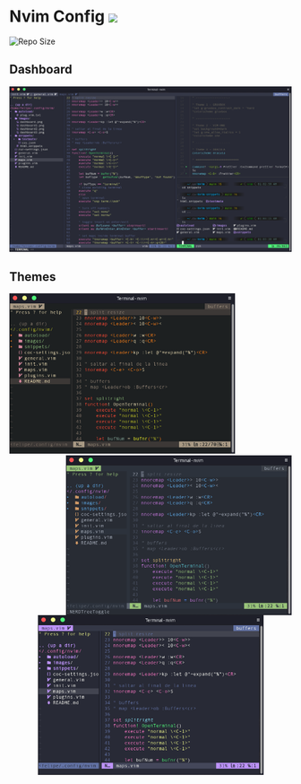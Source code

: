 # Nvim Config <img src="https://upload.wikimedia.org/wikipedia/commons/thumb/3/3a/Neovim-mark.svg/1200px-Neovim-mark.svg.png" width="25px" align=center>
![Repo Size](https://img.shields.io/github/repo-size/felipevcc/nvim-config?style=flat-square&label=Repo)

## Dashboard
![Dashboard Screenshot](./images/dashboard.png)

## Themes
<img src="./images/dashboard1.png" width="403px"> <img src="./images/dashboard2.png" width="403px" align=right><div align="center"><img src="./images/dashboard3.png" width="403px"><div/>

<!--
![Dashboard Screenshot](./images/dashboard1.png)
![Dashboard Screenshot](./images/dashboard2.png)
![Dashboard Screenshot](./images/dashboard3.png)
-->
